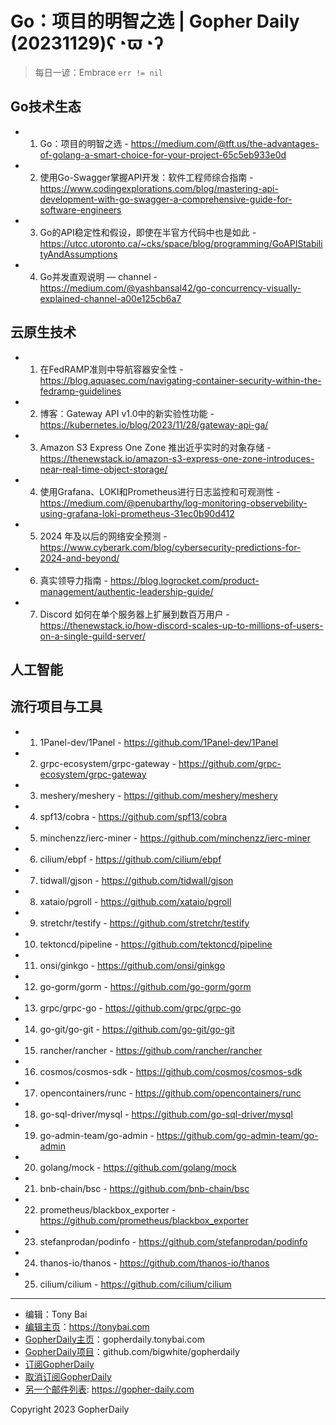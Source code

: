 # Go：项目的明智之选 | Gopher Daily (20231129)ʕ◔ϖ◔ʔ

>每日一谚：Embrace `err != nil`

## Go技术生态


- 1. Go：项目的明智之选 - https://medium.com/@tft.us/the-advantages-of-golang-a-smart-choice-for-your-project-65c5eb933e0d

- 2. 使用Go-Swagger掌握API开发：软件工程师综合指南 - https://www.codingexplorations.com/blog/mastering-api-development-with-go-swagger-a-comprehensive-guide-for-software-engineers

- 3. Go的API稳定性和假设，即使在半官方代码中也是如此 - https://utcc.utoronto.ca/~cks/space/blog/programming/GoAPIStabilityAndAssumptions

- 4. Go并发直观说明 — channel - https://medium.com/@yashbansal42/go-concurrency-visually-explained-channel-a00e125cb6a7


## 云原生技术


- 1. 在FedRAMP准则中导航容器安全性 - https://blog.aquasec.com/navigating-container-security-within-the-fedramp-guidelines

- 2. 博客：Gateway API v1.0中的新实验性功能 - https://kubernetes.io/blog/2023/11/28/gateway-api-ga/

- 3. Amazon S3 Express One Zone 推出近乎实时的对象存储 - https://thenewstack.io/amazon-s3-express-one-zone-introduces-near-real-time-object-storage/

- 4. 使用Grafana、LOKI和Prometheus进行日志监控和可观测性 - https://medium.com/@penubarthy/log-monitoring-observebility-using-grafana-loki-prometheus-31ec0b90d412

- 5. 2024 年及以后的网络安全预测 - https://www.cyberark.com/blog/cybersecurity-predictions-for-2024-and-beyond/

- 6. 真实领导力指南 - https://blog.logrocket.com/product-management/authentic-leadership-guide/

- 7. Discord 如何在单个服务器上扩展到数百万用户 - https://thenewstack.io/how-discord-scales-up-to-millions-of-users-on-a-single-guild-server/


## 人工智能



## 流行项目与工具


- 1. 1Panel-dev/1Panel - https://github.com/1Panel-dev/1Panel

- 2. grpc-ecosystem/grpc-gateway - https://github.com/grpc-ecosystem/grpc-gateway

- 3. meshery/meshery - https://github.com/meshery/meshery

- 4. spf13/cobra - https://github.com/spf13/cobra

- 5. minchenzz/ierc-miner - https://github.com/minchenzz/ierc-miner

- 6. cilium/ebpf - https://github.com/cilium/ebpf

- 7. tidwall/gjson - https://github.com/tidwall/gjson

- 8. xataio/pgroll - https://github.com/xataio/pgroll

- 9. stretchr/testify - https://github.com/stretchr/testify

- 10. tektoncd/pipeline - https://github.com/tektoncd/pipeline

- 11. onsi/ginkgo - https://github.com/onsi/ginkgo

- 12. go-gorm/gorm - https://github.com/go-gorm/gorm

- 13. grpc/grpc-go - https://github.com/grpc/grpc-go

- 14. go-git/go-git - https://github.com/go-git/go-git

- 15. rancher/rancher - https://github.com/rancher/rancher

- 16. cosmos/cosmos-sdk - https://github.com/cosmos/cosmos-sdk

- 17. opencontainers/runc - https://github.com/opencontainers/runc

- 18. go-sql-driver/mysql - https://github.com/go-sql-driver/mysql

- 19. go-admin-team/go-admin - https://github.com/go-admin-team/go-admin

- 20. golang/mock - https://github.com/golang/mock

- 21. bnb-chain/bsc - https://github.com/bnb-chain/bsc

- 22. prometheus/blackbox_exporter - https://github.com/prometheus/blackbox_exporter

- 23. stefanprodan/podinfo - https://github.com/stefanprodan/podinfo

- 24. thanos-io/thanos - https://github.com/thanos-io/thanos

- 25. cilium/cilium - https://github.com/cilium/cilium


----

- 编辑：Tony Bai
- [编辑主页](https://tonybai.com)：https://tonybai.com
- [GopherDaily主页](https://gopherdaily.tonybai.com)：gopherdaily.tonybai.com
- [GopherDaily项目](https://github.com/bigwhite/gopherdaily)：github.com/bigwhite/gopherdaily
- [订阅GopherDaily](https://gopherdaily.tonybai.com/subscribe)
- [取消订阅GopherDaily](https://gopherdaily.tonybai.com/unsubscribe)
- [另一个邮件列表](https://gopher-daily.com): https://gopher-daily.com

Copyright 2023 GopherDaily
